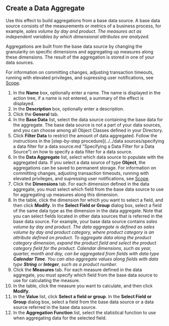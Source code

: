 ## Create a Data Aggregate

Use this effect to build aggregations from a base data source. A base data source consists of the measurements or metrics of a business process, for example, <span style="FONT-STYLE: italic">sales volume by <span style="FONT-STYLE: italic">day and <span style="FONT-STYLE: italic">product. The measures act as independent variables by which dimensional attributes are analyzed.

Aggregations are built from the base data source by changing the granularity on specific dimensions and aggregating up measures along these dimensions. The result of the aggregation is stored in one of your data sources.

For information on committing changes, adjusting transaction timeouts, running with elevated privileges, and supressing user notifications, see [Scope](../blocks/scope.md "Scope").

1.  In the **Name** box, optionally enter a name. The name is displayed in the action tree, if a name is not entered, a summary of the effect is displayed.
2.  In the **Description** box, optionally enter a description.
3.  Click the **General** tab.
4.  In the **Base Data** list, select the data source containing the base data for the aggregate. The base data source is not a part of your data sources, and you can choose among all Object Classes defined in your Directory.
5.  Click **Filter Data** to restrict the amount of data aggregated. Follow the instructions in the [step-by-step procedure](../../data sources/specifying a data filter for a data source.md "Specifying a Data Filter for a Data Source") on how to specify a data filter for a data source.
6.  In the **Data Aggregate** list, select which data source to populate with the aggregated data. If you select a data source of type **Object**, the aggregations can be saved to permanent storage. For information on committing changes, adjusting transaction timeouts, running with elevated privileges, and supressing user notifications, see [Scope](../blocks/scope.md).
7.  Click the **Dimensions** tab. For each dimension defined in the data aggregate, you must select which field from the base data source to use for aggregating up measures along this dimension.
8.  In the table, click the dimension for which you want to select a field, and then click **Modify**. In the **Select Field or Group** dialog box, select a field of the same data type as the dimension in the data aggregate. Note that you can select fields located in other data sources that is referred in the base data source. For example, your base data source contains <span style="FONT-STYLE: italic">sales volume by <span style="FONT-STYLE: italic">day and <span style="FONT-STYLE: italic">product. The data aggregate is defined as <span style="FONT-STYLE: italic">sales volume by <span style="FONT-STYLE: italic">day and <span style="FONT-STYLE: italic">product category, where <span style="FONT-STYLE: italic">product category is an attribute defined on <span style="FONT-STYLE: italic">product. To aggregate data along the <span style="FONT-STYLE: italic">product category dimension, expand the <span style="FONT-STYLE: italic">product field and select the <span style="FONT-STYLE: italic">product category field for the <span style="FONT-STYLE: italic">product. Calendar dimensions, such as year, quarter, month and day, can be aggregated from fields with data type **Calendar Time**. You can also aggregate values along fields with data type **String** or **Integer**<span style="FONT-WEIGHT: normal">, such as a product number.
9.  Click the **Measures** tab. For each measure defined in the data aggregate, you must specify which field from the base data source to use for calculating the measure.
10.  In the table, click the measure you want to calculate, and then click **Modify**.
11.  In the **Value** list, click **Select a field or group**. In the **Select Field or Group** dialog box, select a field from the base data source or a data source referred in the base data source.
12.  In the **Aggregation Function** list, select the statistical function to use when aggregating data for the selected field.